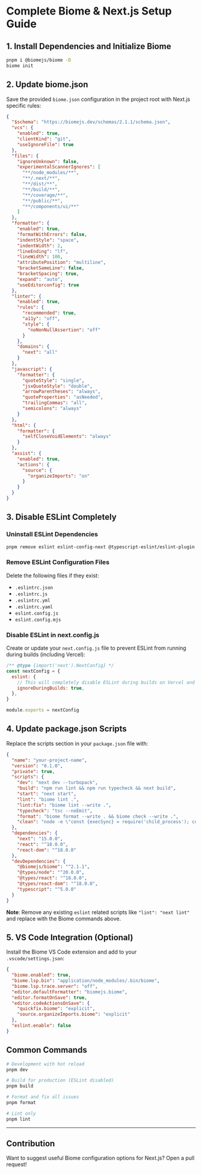 # Complete Biome & Next.js Setup Guide

## 1. Install Dependencies and Initialize Biome
```bash
pnpm i @biomejs/biome -D  
biome init
```

## 2. Update biome.json
Save the provided `biome.json` configuration in the project root with Next.js specific rules:

```json
{
  "$schema": "https://biomejs.dev/schemas/2.1.1/schema.json",
  "vcs": {
    "enabled": true,
    "clientKind": "git",
    "useIgnoreFile": true
  },
  "files": {
    "ignoreUnknown": false,
    "experimentalScannerIgnores": [
      "**/node_modules/**",
      "**/.next/**",
      "**/dist/**",
      "**/build/**",
      "**/coverage/**",
      "**/public/**",
      "**/components/ui/**"
    ]
  },
  "formatter": {
    "enabled": true,
    "formatWithErrors": false,
    "indentStyle": "space",
    "indentWidth": 2,
    "lineEnding": "lf",
    "lineWidth": 100,
    "attributePosition": "multiline",
    "bracketSameLine": false,
    "bracketSpacing": true,
    "expand": "auto",
    "useEditorconfig": true
  },
  "linter": {
    "enabled": true,
    "rules": {
      "recommended": true,
      "a11y": "off",
      "style": {
        "noNonNullAssertion": "off"
      }
    },
    "domains": {
      "next": "all"
    }
  },
  "javascript": {
    "formatter": {
      "quoteStyle": "single",
      "jsxQuoteStyle": "double",
      "arrowParentheses": "always",
      "quoteProperties": "asNeeded",
      "trailingCommas": "all",
      "semicolons": "always"
    }
  },
  "html": {
    "formatter": {
      "selfCloseVoidElements": "always"
    }
  },
  "assist": {
    "enabled": true,
    "actions": {
      "source": {
        "organizeImports": "on"
      }
    }
  }
}
```

## 3. Disable ESLint Completely

### Uninstall ESLint Dependencies
```bash
pnpm remove eslint eslint-config-next @typescript-eslint/eslint-plugin @typescript-eslint/parser
```

### Remove ESLint Configuration Files
Delete the following files if they exist:
- `.eslintrc.json`
- `.eslintrc.js`
- `.eslintrc.yml`
- `.eslintrc.yaml`
- `eslint.config.js`
- `eslint.config.mjs`

### Disable ESLint in next.config.js
Create or update your `next.config.js` file to prevent ESLint from running during builds (including Vercel):

```javascript
/** @type {import('next').NextConfig} */
const nextConfig = {
  eslint: {
    // This will completely disable ESLint during builds on Vercel and locally
    ignoreDuringBuilds: true,
  },
}

module.exports = nextConfig
```

## 4. Update package.json Scripts
Replace the scripts section in your `package.json` file with:

```json
{
  "name": "your-project-name",
  "version": "0.1.0",
  "private": true,
  "scripts": {
    "dev": "next dev --turbopack",
    "build": "npm run lint && npm run typecheck && next build",
    "start": "next start",
    "lint": "biome lint .",
    "lint:fix": "biome lint --write .",
    "typecheck": "tsc --noEmit",
    "format": "biome format --write . && biome check --write .",
    "clean": "node -e \"const {execSync} = require('child_process'); const isWin = process.platform === 'win32'; execSync(isWin ? 'rd /s /q .next && rd /s /q node_modules' : 'rm -rf .next node_modules');\""
  },
  "dependencies": {
    "next": "15.0.0",
    "react": "^18.0.0",
    "react-dom": "^18.0.0"
  },
  "devDependencies": {
    "@biomejs/biome": "^2.1.1",
    "@types/node": "^20.0.0",
    "@types/react": "^18.0.0",
    "@types/react-dom": "^18.0.0",
    "typescript": "^5.0.0"
  }
}
```

**Note**: Remove any existing `eslint` related scripts like `"lint": "next lint"` and replace with the Biome commands above.

## 5. VS Code Integration (Optional)
Install the Biome VS Code extension and add to your `.vscode/settings.json`:

```json
{
  "biome.enabled": true,
  "biome.lsp.bin": "application/node_modules/.bin/biome",
  "biome.lsp.trace.server": "off",
  "editor.defaultFormatter": "biomejs.biome",
  "editor.formatOnSave": true,
  "editor.codeActionsOnSave": {
    "quickfix.biome": "explicit",
    "source.organizeImports.biome": "explicit"
  },
  "eslint.enable": false
}
```

## Common Commands

```bash
# Development with hot reload
pnpm dev

# Build for production (ESLint disabled)
pnpm build

# Format and fix all issues
pnpm format

# Lint only
pnpm lint
```

---

## Contribution
Want to suggest useful Biome configuration options for Next.js? Open a pull request!
